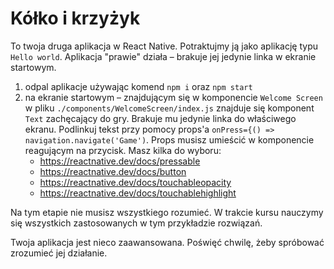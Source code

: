 # Kółko i krzyżyk

To twoja druga aplikacja w React Native. Potraktujmy ją jako aplikację typu `Hello world`.
Aplikacja "prawie" działa – brakuje jej jedynie linka w ekranie startowym. 
1. odpal aplikacje używając komend `npm i` oraz `npm start`
2. na ekranie startowym – znajdującym się w komponencie `Welcome Screen` 
   w pliku `./components/WelcomeScreen/index.js` znajduje się komponent `Text` zachęcający do gry. 
   Brakuje mu jedynie linka do właściwego ekranu. 
   Podlinkuj tekst przy pomocy props'a `onPress={() => navigation.navigate('Game')`. 
   Props musisz umieścić w komponencie reagującym na przycisk. Masz kilka do wyboru:
   * https://reactnative.dev/docs/pressable
   * https://reactnative.dev/docs/button
   * https://reactnative.dev/docs/touchableopacity
   * https://reactnative.dev/docs/touchablehighlight

Na tym etapie nie musisz wszystkiego rozumieć. W trakcie kursu nauczymy się wszystkich 
zastosowanych w tym przykładzie rozwiązań.

Twoja aplikacja jest nieco zaawansowana. Poświęć chwilę, żeby spróbować zrozumieć jej działanie.
